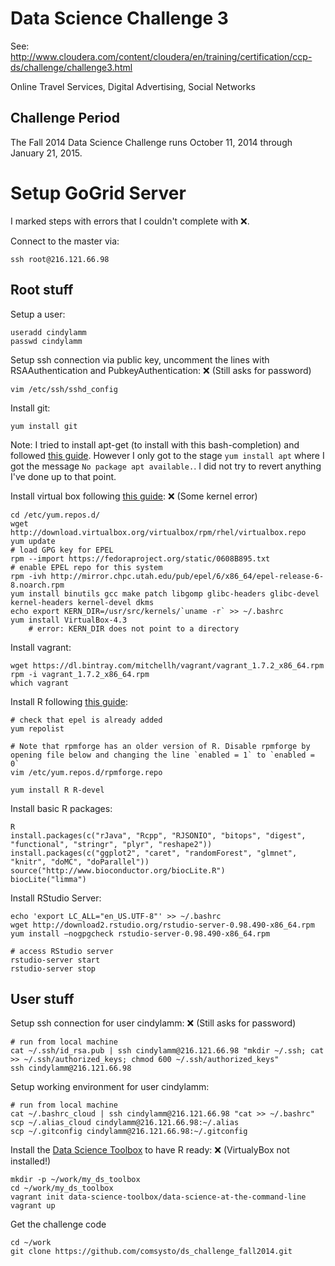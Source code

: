 Data Science Challenge 3
====
See: http://www.cloudera.com/content/cloudera/en/training/certification/ccp-ds/challenge/challenge3.html

Online Travel Services, Digital Advertising, Social Networks

Challenge Period
---
The Fall 2014 Data Science Challenge runs October 11, 2014 through January 21, 2015.


Setup GoGrid Server
==================

I marked steps with errors that I couldn't complete with :x:.

Connect to the master via:

	ssh root@216.121.66.98

Root stuff
------

Setup a user:

	useradd cindylamm
	passwd cindylamm

Setup ssh connection via public key, uncomment the lines with RSAAuthentication and PubkeyAuthentication:
:x: (Still asks for password) 

	vim /etc/ssh/sshd_config 

Install git:

	yum install git

Note: I tried to install apt-get (to install with this bash-completion) and followed [this guide](http://everyday-tech.com/apt-get-on-centos/). However I only got to the stage `yum install apt` where I got the message `No package apt available.`. I did not try to revert anything I've done up to that point.

Install virtual box following [this guide](http://www.if-not-true-then-false.com/2010/install-virtualbox-with-yum-on-fedora-centos-red-hat-rhel/):
:x: (Some kernel error)

	cd /etc/yum.repos.d/
	wget http://download.virtualbox.org/virtualbox/rpm/rhel/virtualbox.repo
	yum update
	# load GPG key for EPEL
	rpm --import https://fedoraproject.org/static/0608B895.txt
	# enable EPEL repo for this system
	rpm -ivh http://mirror.chpc.utah.edu/pub/epel/6/x86_64/epel-release-6-8.noarch.rpm
	yum install binutils gcc make patch libgomp glibc-headers glibc-devel kernel-headers kernel-devel dkms
	echo export KERN_DIR=/usr/src/kernels/`uname -r` >> ~/.bashrc
	yum install VirtualBox-4.3
		# error: KERN_DIR does not point to a directory 

Install vagrant:

	wget https://dl.bintray.com/mitchellh/vagrant/vagrant_1.7.2_x86_64.rpm
	rpm -i vagrant_1.7.2_x86_64.rpm
	which vagrant

Install R following [this guide](https://ashokharnal.wordpress.com/2014/01/16/installing-r-rhadoop-and-rstudio-over-cloudera-hadoop-ecosystem-revised/):
	
	# check that epel is already added
	yum repolist

	# Note that rpmforge has an older version of R. Disable rpmforge by opening file below and changing the line `enabled = 1` to `enabled = 0`
	vim /etc/yum.repos.d/rpmforge.repo

	yum install R R-devel

Install basic R packages:
	
	R
	install.packages(c("rJava", "Rcpp", "RJSONIO", "bitops", "digest", "functional", "stringr", "plyr", "reshape2"))
	install.packages(c("ggplot2", "caret", "randomForest", "glmnet", "knitr", "doMC", "doParallel"))
	source("http://www.bioconductor.org/biocLite.R")
	biocLite("limma")

Install RStudio Server:

	echo 'export LC_ALL="en_US.UTF-8"' >> ~/.bashrc
	wget http://download2.rstudio.org/rstudio-server-0.98.490-x86_64.rpm
	yum install –nogpgcheck rstudio-server-0.98.490-x86_64.rpm

	# access RStudio server
	rstudio-server start
	rstudio-server stop
	

User stuff
-------

Setup ssh connection for user cindylamm:
:x: (Still asks for password) 
	
	# run from local machine
	cat ~/.ssh/id_rsa.pub | ssh cindylamm@216.121.66.98 "mkdir ~/.ssh; cat >> ~/.ssh/authorized_keys; chmod 600 ~/.ssh/authorized_keys"
	ssh cindylamm@216.121.66.98
	
Setup working environment for user cindylamm:
	
	# run from local machine
	cat ~/.bashrc_cloud | ssh cindylamm@216.121.66.98 "cat >> ~/.bashrc"
	scp ~/.alias_cloud cindylamm@216.121.66.98:~/.alias
	scp ~/.gitconfig cindylamm@216.121.66.98:~/.gitconfig
	
Install the [Data Science Toolbox](http://datascienceatthecommandline.com/) to have R ready:
:x: (VirtualyBox not installed!) 

	mkdir -p ~/work/my_ds_toolbox
	cd ~/work/my_ds_toolbox
	vagrant init data-science-toolbox/data-science-at-the-command-line
	vagrant up

Get the challenge code

	cd ~/work
	git clone https://github.com/comsysto/ds_challenge_fall2014.git




